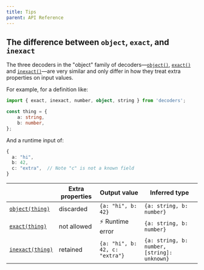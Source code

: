 ```yaml
---
title: Tips
parent: API Reference
---
```


## The difference between `object`, `exact`, and `inexact`

The three decoders in the "object" family of decoders—[`object()`](./api#object),
[`exact()`](./api#exact) and [`inexact()`](#./api#inexact)—are very similar and only
differ in how they treat extra properties on input values.

For example, for a definition like:

```typescript
import { exact, inexact, number, object, string } from 'decoders';

const thing = {
    a: string,
    b: number,
};
```

And a runtime input of:

```typescript
{
  a: "hi",
  b: 42,
  c: "extra",  // Note "c" is not a known field
}
```

|                                   | Extra properties | Output value                   | Inferred type                               |
| --------------------------------- | ---------------- | ------------------------------ | ------------------------------------------- |
| [`object(thing)`](./api#object)   | discarded        | `{a: "hi", b: 42}`             | `{a: string, b: number}`                    |
| [`exact(thing)`](./api#exact)     | not allowed      | ⚡️ Runtime error              | `{a: string, b: number}`                    |
| [`inexact(thing)`](./api#inexact) | retained         | `{a: "hi", b: 42, c: "extra"}` | `{a: string, b: number, [string]: unknown}` |
